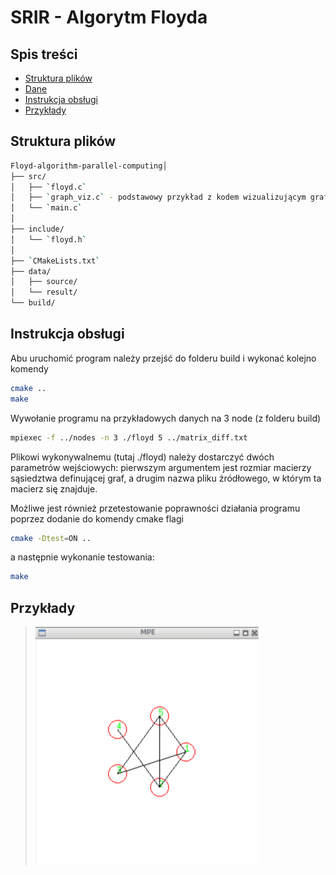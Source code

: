 # SRIR - Algorytm Floyda

## Spis treści

- [Struktura plików](#struktura-plików)
- [Dane](#dane)
- [Instrukcja obsługi](#instrukcja-obsługi)
- [Przykłady](#przykłady)

## Struktura plików

```bash
Floyd-algorithm-parallel-computing│
├── src/
│   ├── `floyd.c`
│   ├── `graph_viz.c` - podstawowy przykład z kodem wizualizującym graf przy pomocy MPI oraz MPE_graphics
│   └── `main.c`
│
├── include/
│   └── `floyd.h`
│
├── `CMakeLists.txt`
├── data/
│   ├── source/
│   └── result/
└── build/
```

## Instrukcja obsługi

Abu uruchomić program należy przejść do folderu build i wykonać kolejno komendy
```bash
cmake ..
make
```

Wywołanie programu na przykładowych danych na 3 node (z folderu build)
```bash
mpiexec -f ../nodes -n 3 ./floyd 5 ../matrix_diff.txt
```
Plikowi wykonywalnemu (tutaj ./floyd) należy dostarczyć dwóch parametrów wejściowych: pierwszym argumentem jest rozmiar macierzy sąsiedztwa definującej graf, a drugim nazwa pliku źródłowego, w którym ta macierz się znajduje.

Możliwe jest również przetestowanie poprawności działania programu poprzez dodanie do komendy cmake flagi

```bash
cmake -Dtest=ON ..
```
a następnie wykonanie testowania:

```bash
make
```

## Przykłady

> ![Wizualizacja grafu](image.png)
